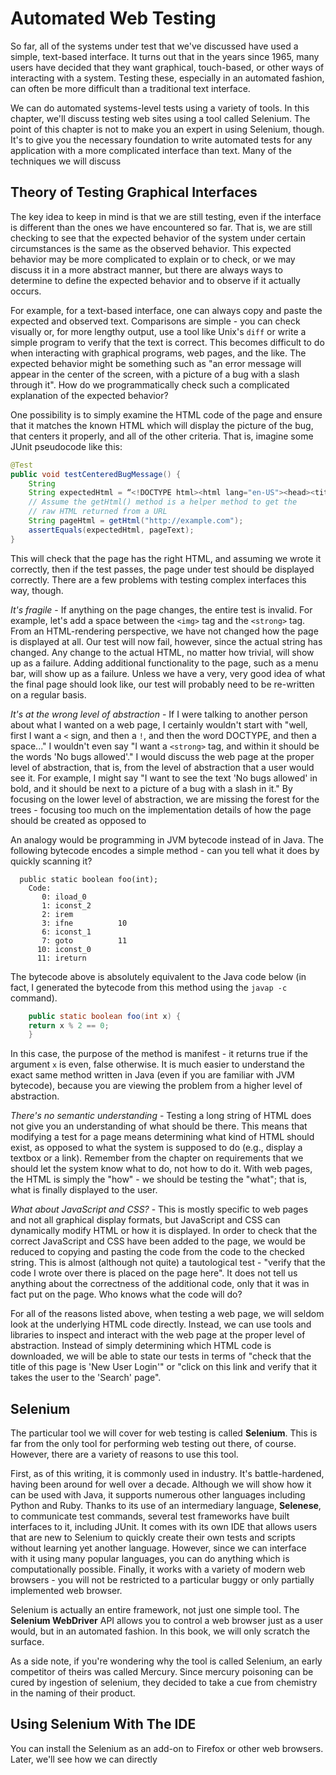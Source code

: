 # Automated Web Testing

So far, all of the systems under test that we've discussed have used a simple, text-based interface.  It turns out that in the years since 1965, many users have decided that they want graphical, touch-based, or other ways of interacting with a system.  Testing these, especially in an automated fashion, can often be more difficult than a traditional text interface.

We can do automated systems-level tests using a variety of tools.  In this chapter, we'll discuss testing web sites using a tool called Selenium.  The point of this chapter is not to make you an expert in using Selenium, though.  It's to give you the necessary foundation to write automated tests for any application with a more complicated interface than text.  Many of the techniques we will discuss 

## Theory of Testing Graphical Interfaces

The key idea to keep in mind is that we are still testing, even if the interface is different than the ones we have encountered so far.  That is, we are still checking to see that the expected behavior of the system under certain circumstances is the same as the observed behavior.  This expected behavior may be more complicated to explain or to check, or we may discuss it in a more abstract manner, but there are always ways to determine to define the expected behavior and to observe if it actually occurs.

For example, for a text-based interface, one can always copy and paste the expected and observed text.  Comparisons are simple - you can check visually or, for more lengthy output, use a tool like Unix's `diff` or write a simple program to verify that the text is correct.  This becomes difficult to do when interacting with graphical programs, web pages, and the like.  The expected behavior might be something such as "an error message will appear in the center of the screen, with a picture of a bug with a slash through it".  How do we programmatically check such a complicated explanation of the expected behavior?

One possibility is to simply examine the HTML code of the page and ensure that it matches the known HTML which will display the picture of the bug, that centers it properly, and all of the other criteria.  That is, imagine some JUnit pseudocode like this:

```java
@Test
public void testCenteredBugMessage() {
    String
    String expectedHtml = “<!DOCTYPE html><html lang="en-US"><head><title>No Bug Page</title></head><body><div><img src=\"bugslash.jpg\" alt="Bug with Slash Through It" height="50" width="50"><strong>No bugs allowed here!</strong></div></body>"; 
    // Assume the getHtml() method is a helper method to get the 
    // raw HTML returned from a URL
    String pageHtml = getHtml("http://example.com"); 
    assertEquals(expectedHtml, pageText); 
}
```

This will check that the page has the right HTML, and assuming we wrote it correctly, then if the test passes, the page under test should be displayed correctly.  There are a few problems with testing complex interfaces this way, though.

_It's fragile_ - If anything on the page changes, the entire test is invalid.  For example, let's add a space between the `<img>` tag and the `<strong>` tag.  From an HTML-rendering perspective, we have not changed how the page is displayed at all.  Our test will now fail, however, since the actual string has changed.  Any change to the actual HTML, no matter how trivial, will show up as a failure.  Adding additional functionality to the page, such as a menu bar,  will show up as a failure.  Unless we have a very, very good idea of what the final page should look like, our test will probably need to be re-written on a regular basis.

_It's at the wrong level of abstraction_ - If I were talking to another person about what I wanted on a web page, I certainly wouldn't start with "well, first I want a `<` sign, and then a `!`, and then the word DOCTYPE, and then a space..."  I wouldn't even say "I want a `<strong>` tag, and within it should be the words 'No bugs allowed'."  I would discuss the web page at the proper level of abstraction, that is, from the level of abstraction that a user would see it.  For example, I might say "I want to see the text 'No bugs allowed' in  bold, and it should be next to a picture of a bug with a slash in it."  By focusing on the lower level of abstraction, we are missing the forest for the trees - focusing too much on the implementation details of how the page should be created as opposed to 

An analogy would be programming in JVM bytecode instead of in Java.  The following bytecode encodes a simple method - can you tell what it does by quickly scanning it?

```
  public static boolean foo(int);
    Code:
       0: iload_0
       1: iconst_2
       2: irem
       3: ifne          10
       6: iconst_1
       7: goto          11
      10: iconst_0
      11: ireturn
```

The bytecode above is absolutely equivalent to the Java code below (in fact, I generated the bytecode from this method using the `javap -c` command).

```java
    public static boolean foo(int x) {
	return x % 2 == 0;
    }
```

In this case, the purpose of the method is manifest - it returns true if the argument `x` is even, false otherwise.  It is much easier to understand the exact same method written in Java (even if you are familiar with JVM bytecode), because you are viewing the problem from a higher level of abstraction.   

_There's no semantic understanding_ - Testing a long string of HTML does not give you an understanding of what should be there.  This means that modifying a test for a page means determining what kind of HTML should exist, as opposed to what the system is supposed to do (e.g., display a textbox or a link).  Remember from the chapter on requirements that we should let the system know what to do, not how to do it.  With web pages, the HTML is simply the "how" - we should be testing the "what"; that is, what is finally displayed to the user.

_What about JavaScript and CSS?_ - This is mostly specific to web pages and not all graphical display formats, but JavaScript and CSS can dynamically modify HTML or how it is displayed.  In order to check that the correct JavaScript and CSS have been added to the page, we would be reduced to copying and pasting the code from the code to the checked string.  This is almost (although not quite) a tautological test - "verify that the code I wrote over there is placed on the page here".  It does not tell us anything about the correctness of the additional code, only that it was in fact put on the page.  Who knows what the code will do?  

For all of the reasons listed above, when testing a web page, we will seldom look at the underlying HTML code directly.  Instead, we can use tools and libraries to inspect and interact with the web page at the proper level of abstraction.  Instead of simply determining which HTML code is downloaded, we will be able to state our tests in terms of "check that the title of this page is 'New User Login'" or "click on this link and verify that it takes the user to the 'Search' page".  

## Selenium

The particular tool we will cover for web testing is called __Selenium__.  This is far from the only tool for performing web testing out there, of course.  However, there are a variety of reasons to use this tool.

First, as of this writing, it is commonly used in industry.  It's battle-hardened, having been around for well over a decade.  Although we will show how it can be used with Java, it supports numerous other languages including Python and Ruby.  Thanks to its use of an intermediary language, __Selenese__, to communicate test commands, several test frameworks have built interfaces to it, including JUnit. It comes with its own IDE that allows users that are new to Selenium to quickly create their own tests and scripts without learning yet another language.  However, since we can interface with it using many popular languages, you can do anything which is computationally possible.  Finally, it works with a variety of modern web browsers - you will not be restricted to a particular buggy or only partially implemented web browser.  

Selenium is actually an entire framework, not just one simple tool.  The __Selenium WebDriver__ API allows you to control a web browser just as a user would, but in an automated fashion.   In this book, we will only scratch the surface.  

As a side note, if you're wondering why the tool is called Selenium, an early competitor of theirs was called Mercury.  Since mercury poisoning can be cured by ingestion of selenium, they decided to take a cue from chemistry in the naming of their product.  

## Using Selenium With The IDE

You can install the Selenium as an add-on to Firefox or other web browsers.  Later, we'll see how we can directly 